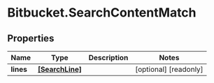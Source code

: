 # Bitbucket.SearchContentMatch

## Properties

Name | Type | Description | Notes
------------ | ------------- | ------------- | -------------
**lines** | [**[SearchLine]**](SearchLine.md) |  | [optional] [readonly] 


